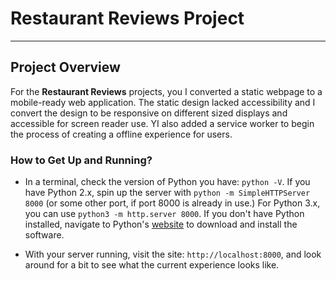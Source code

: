 # Restaurant Reviews Project 
---

## Project Overview

For the **Restaurant Reviews** projects, you I converted a static webpage to a mobile-ready web application. The static design lacked accessibility and I convert the design to be responsive on different sized displays and accessible for screen reader use. YI also added a service worker to begin the process of creating a offline experience for users.


### How to Get Up and Running?

* In a terminal, check the version of Python you have: `python -V`. If you have Python 2.x, spin up the server with `python -m SimpleHTTPServer 8000` (or some other port, if port 8000 is already in use.) For Python 3.x, you can use `python3 -m http.server 8000`. If you don't have Python installed, navigate to Python's [website](https://www.python.org/) to download and install the software.

* With your server running, visit the site: `http://localhost:8000`, and look around for a bit to see what the current experience looks like.



